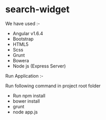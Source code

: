 # search-widget

We have used :- 
  - Angular v1.6.4
  - Bootstrap
  - HTML5
  - Scss
  - Grunt
  - Bowera
  - Node js (Express Server)
  
Run Application :- 

Run following command in project root folder 
  - Run npm install 
  - bower install
  - grunt
  - node app.js


